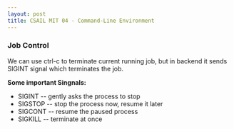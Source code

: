 ```yaml
---
layout: post
title: CSAIL MIT 04 - Command-Line Environment
---
```


### Job Control
We can use ctrl-c to terminate current running job, but in backend it sends SIGINT signal which terminates the job.

**Some important Singnals:**

- SIGINT    -- gently asks the process to stop <br>
- SIGSTOP   -- stop the process now, resume it later <br>
- SIGCONT   -- resume the paused process <br>
- SIGKILL   -- terminate at once
